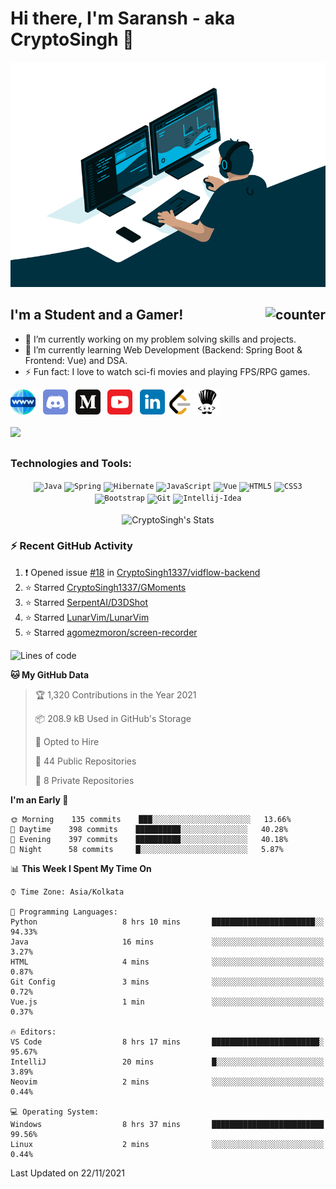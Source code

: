# Hi there, I'm Saransh - aka CryptoSingh 👋

<div align="center">
<img src="https://github.com/CryptoSingh1337/CryptoSingh1337/blob/master/icons/code.gif" height="360px" width="640px" alt="gif"/>
</div>

## I'm a Student and a Gamer!<img src="https://komarev.com/ghpvc/?username=cryptosingh1337" alt="counter" align="right"/>

- 🔭 I’m currently working on my problem solving skills and projects.
- 🌱 I’m currently learning Web Development (Backend: Spring Boot & Frontend: Vue) and DSA.
- ⚡ Fun fact: I love to watch sci-fi movies and playing FPS/RPG games.

<a href="https://saransh-kumar.online/" target="_blank"><img alt="website" height="40px" width="40px" src="./icons/world-wide-web.svg"/></a>&nbsp;&nbsp;
<a href="https://discord.gg/6efHuzv" target="_blank"><img alt="discord" height="40px" width="40px" src="https://raw.githubusercontent.com/edent/SuperTinyIcons/master/images/svg/discord.svg"/></a>&nbsp;&nbsp;
<a href="https://cryptosingh1337.medium.com/" target="_blank"><img alt="Medium" height="40px" width="40px" src="https://raw.githubusercontent.com/edent/SuperTinyIcons/master/images/svg/medium.svg"/></a>&nbsp;&nbsp;
<a href="https://youtube.com/cryptosingh" target="_blank"><img alt="youtube" height="40px" width="40px" src="https://raw.githubusercontent.com/edent/SuperTinyIcons/master/images/svg/youtube.svg"/></a>&nbsp;&nbsp;
<a href="https://linkedin.com/in/saransh-kumar-2k19/" target="_blank"><img alt="linkedin" height="40px" width="40px" src="https://raw.githubusercontent.com/edent/SuperTinyIcons/master/images/svg/linkedin.svg"/></a>
<a href="https://leetcode.com/cryptosingh/" target="_blank"><img alt="leetcode" height="40px" width="40px" src="./icons/leetcode.svg"/></a>
<a href="https://codechef.com/users/cryptosingh" target="_blank"><img alt="codechef" height="40px" width="40px" src="./icons/codechef.svg"/></a>
<br>
<br>
<a href="https://github.com/CryptoSingh1337/cryptosingh1337.github.io/raw/master/src/assets/resume/SaranshKumar-Resume.pdf" download>![](https://img.shields.io/badge/Download-R%C3%A9sum%C3%A9-blue?style=plastic)</a>

##

### Technologies and Tools:

<div align="center">
<code><img alt="Java" height="40px" width="40px" src="https://raw.githubusercontent.com/tomchen/stack-icons/master/logos/java.svg" title="Java"/></code>
<code><img alt="Spring" height="40px" width="40px" src="https://raw.githubusercontent.com/tomchen/stack-icons/master/logos/spring.svg" title="Spring"/></code>
<code><img alt="Hibernate" height="40px" width="40px" src="https://raw.githubusercontent.com/tomchen/stack-icons/master/logos/hibernate.svg" title="Hibernate"/></code>
<code><img alt="JavaScript" height="40px" width="40px" src="https://raw.githubusercontent.com/tomchen/stack-icons/master/logos/javascript.svg" title="JavaScript"/></code>
<code><img alt="Vue" height="40px" width="40px" src="https://raw.githubusercontent.com/tomchen/stack-icons/master/logos/vue.svg" title="Vue 3"/></code>
<code><img alt="HTML5" height="40px" width="40px" src="https://raw.githubusercontent.com/tomchen/stack-icons/master/logos/html-5.svg" title="HTML5"/></code>
<code><img alt="CSS3" height="40px" width="40px" src="https://raw.githubusercontent.com/tomchen/stack-icons/master/logos/css-3.svg" title="CSS3"/></code>
<code><img alt="Bootstrap" height="40px" width="40px" src="https://raw.githubusercontent.com/tomchen/stack-icons/master/logos/bootstrap.svg" title="Bootstrap"/></code>
<code><img alt="Git" height="40px" width="40px" src="https://raw.githubusercontent.com/tomchen/stack-icons/master/logos/git-icon.svg" title="Git"/></code>
<code><img alt="Intellij-Idea" height="40px" width="40px" src="https://raw.githubusercontent.com/tomchen/stack-icons/master/logos/intellij-idea.svg" title="Intellij-IDEA"/></code>
</div>
<br>
<div align="center">
<img  alt="CryptoSingh's Stats" src="https://github-readme-stats.vercel.app/api?username=CryptoSingh1337&show_icons=true&bg_color=FFFFFF&title_color=003140&icon_color=003140&text_color=0486AA" title="Stats"/>
</div>

### ⚡ Recent GitHub Activity

<!--RECENT_ACTIVITY:start-->

1. ❗️ Opened issue [#18](https://github.com/CryptoSingh1337/vidflow-backend/issues/18) in [CryptoSingh1337/vidflow-backend](https://github.com/CryptoSingh1337/vidflow-backend)
2. ⭐ Starred [CryptoSingh1337/GMoments](https://github.com/CryptoSingh1337/GMoments)
3. ⭐ Starred [SerpentAI/D3DShot](https://github.com/SerpentAI/D3DShot)
4. ⭐ Starred [LunarVim/LunarVim](https://github.com/LunarVim/LunarVim)
5. ⭐ Starred [agomezmoron/screen-recorder](https://github.com/agomezmoron/screen-recorder)
<!--RECENT_ACTIVITY:end-->

<!--START_SECTION:waka-->
![Lines of code](https://img.shields.io/badge/From%20Hello%20World%20I%27ve%20Written-407627%20lines%20of%20code-blue)

**🐱 My GitHub Data** 

> 🏆 1,320 Contributions in the Year 2021
 > 
> 📦 208.9 kB Used in GitHub's Storage 
 > 
> 💼 Opted to Hire
 > 
> 📜 44 Public Repositories 
 > 
> 🔑 8 Private Repositories  
 > 
**I'm an Early 🐤** 

```text
🌞 Morning    135 commits    ███░░░░░░░░░░░░░░░░░░░░░░   13.66% 
🌆 Daytime    398 commits    ██████████░░░░░░░░░░░░░░░   40.28% 
🌃 Evening    397 commits    ██████████░░░░░░░░░░░░░░░   40.18% 
🌙 Night      58 commits     █░░░░░░░░░░░░░░░░░░░░░░░░   5.87%

```


📊 **This Week I Spent My Time On** 

```text
⌚︎ Time Zone: Asia/Kolkata

💬 Programming Languages: 
Python                   8 hrs 10 mins       ███████████████████████░░   94.33% 
Java                     16 mins             ░░░░░░░░░░░░░░░░░░░░░░░░░   3.27% 
HTML                     4 mins              ░░░░░░░░░░░░░░░░░░░░░░░░░   0.87% 
Git Config               3 mins              ░░░░░░░░░░░░░░░░░░░░░░░░░   0.72% 
Vue.js                   1 min               ░░░░░░░░░░░░░░░░░░░░░░░░░   0.37%

🔥 Editors: 
VS Code                  8 hrs 17 mins       ████████████████████████░   95.67% 
IntelliJ                 20 mins             █░░░░░░░░░░░░░░░░░░░░░░░░   3.89% 
Neovim                   2 mins              ░░░░░░░░░░░░░░░░░░░░░░░░░   0.44%

💻 Operating System: 
Windows                  8 hrs 37 mins       █████████████████████████   99.56% 
Linux                    2 mins              ░░░░░░░░░░░░░░░░░░░░░░░░░   0.44%

```


 Last Updated on 22/11/2021
<!--END_SECTION:waka-->
